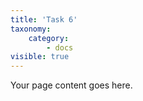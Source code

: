 ```yaml
---
title: 'Task 6'
taxonomy:
    category:
        - docs
visible: true
---
```


Your page content goes here.